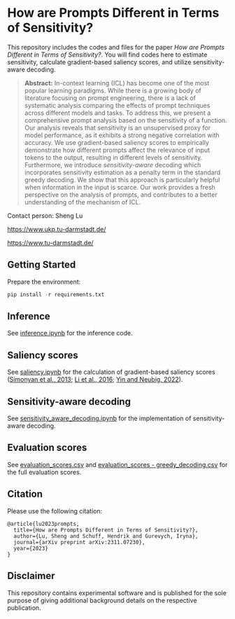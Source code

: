 # How are Prompts Different in Terms of Sensitivity?

This repository includes the codes and files for the paper *How are Prompts Different in Terms of Sensitivity?*. You will find codes here to estimate sensitivity, calculate gradient-based saliency scores, and utilize sensitivity-aware decoding.
 
> **Abstract:** In-context learning (ICL) has become one of the most popular learning paradigms. While there is a growing body of literature focusing on prompt engineering, there is a lack of systematic analysis comparing the effects of prompt techniques across different models and tasks. To address this, we present a comprehensive prompt analysis based on the sensitivity of a function. Our analysis reveals that sensitivity is an unsupervised proxy for model performance, as it exhibits a strong negative correlation with accuracy. We use gradient-based saliency scores to empirically demonstrate how different prompts affect the relevance of input tokens to the output, resulting in different levels of sensitivity. Furthermore, we introduce *sensitivity-aware* decoding which incorporates sensitivity estimation as a penalty term in the standard greedy decoding. We show that this approach is particularly helpful when information in the input is scarce. Our work provides a fresh perspective on the analysis of prompts, and contributes to a better understanding of the mechanism of ICL.

Contact person: Sheng Lu

https://www.ukp.tu-darmstadt.de/

https://www.tu-darmstadt.de/

## Getting Started
Prepare the environment:

```python
pip install -r requirements.txt
```

## Inference
See [inference.ipynb](https://github.com/UKPLab/naacl2024-prompt-sensitivity/blob/main/inference.ipynb) for the inference code.

## Saliency scores
See [saliency.ipynb](https://github.com/boblus/prompt-sensitivity/blob/main/saliency.ipynb) for the calculation of gradient-based saliency scores ([Simonyan et al., 2013](https://arxiv.org/abs/1312.6034); [Li et al., 2016](https://aclanthology.org/N16-1082/); [Yin and Neubig, 2022](https://aclanthology.org/2022.emnlp-main.14/)).

## Sensitivity-aware decoding
See [sensitivity_aware_decoding.ipynb](https://github.com/UKPLab/naacl2024-prompt-sensitivity/blob/main/sensitivity_aware_decoding.ipynb) for the implementation of sensitivity-aware decoding.

## Evaluation scores
See [evaluation_scores.csv](https://github.com/UKPLab/naacl2024-prompt-sensitivity/blob/main/evaluation_scores.csv) and [evaluation_scores - greedy_decoding.csv](https://github.com/UKPLab/naacl2024-prompt-sensitivity/blob/main/evaluation_scores%20-%20greedy_decoding.csv) for the full evaluation scores.

## Citation
Please use the following citation:

```
@article{lu2023prompts,
  title={How are Prompts Different in Terms of Sensitivity?},
  author={Lu, Sheng and Schuff, Hendrik and Gurevych, Iryna},
  journal={arXiv preprint arXiv:2311.07230},
  year={2023}
}
```

## Disclaimer
This repository contains experimental software and is published for the sole purpose of giving additional background details on the respective publication.
